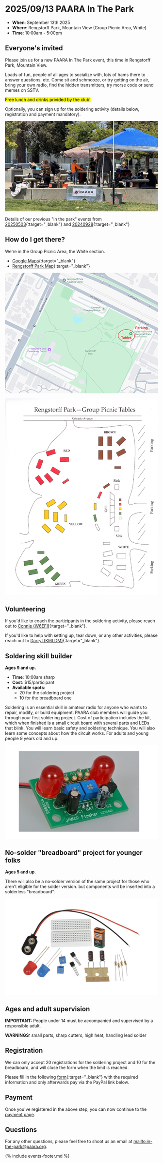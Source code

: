 # 2025/09/13 PAARA In The Park

* **When**: September 13th 2025
* **Where**: Rengstorff Park, Mountain View (Group Picnic Area, White)
* **Time**: 10:00am - 5:00pm

## Everyone's invited
Please join us for a new PAARA In The Park event, this time in Rengstorff Park, Mountain View.

Loads of fun, people of all ages to socialize with, lots of hams there to answer questions, etc.   Come sit and schmooze, or try getting on the air, bring your own radio, find the hidden transmitters, try morse code or send memes on SSTV.

<mark>Free lunch and drinks privided by the club!</mark>

Optionally, you can sign up for the soldering activity (details below, registration and payment mandatory).

![social](/events/images/20250913-PaaraInThePark-social.jpg)

Details of our previous "in the park" events from [20250503](/events/20250503.html){:target="_blank"} and [20240928](/events/20240928.html){:target="_blank"}

## How do I get there?

We're in the Group Picnic Area, the White section.

* [Google Maps](https://maps.app.goo.gl/Wg5M4pEWNpvsFmik6){:target="_blank"}
* [Rengstorff Park Map](https://www.mountainview.gov/home/showpublisheddocument/4324/637977249159030000){:target="_blank"}

![images/2025/Rengstorff_Park_annotated_map.png](/events/images/2025/Rengstorff_Park_annotated_map.png)

![images/2025/Rengstorff_Park_map.png](/events/images/2025/Rengstorff_Park_map.png)


## Volunteering
If you'd like to coach the participants in the soldering activity, please reach out to [Connie (W6EFI)](https://www.qrz.com/db/W6EFI){:target="_blank"}.

If you'd like to help with setting up, tear down, or any other activities, please reach out to [Darryl (KI6LDM)](https://www.qrz.com/db/KI6LDM){:target="_blank"}.

## Soldering skill builder
**Ages 9 and up.**

* **Time**: 10:00am sharp
* **Cost**: $15/participant
* **Available spots**:
   * 20 for the soldering project
   * 10 for the breadboard one

Soldering is an essential skill in amateur radio for anyone who wants to repair, modify, or build equipment.  PAARA club members will guide you through your first soldering project.  Cost of participation includes the kit, which when finished is a small circuit board with several parts and LEDs that blink.  You will learn basic safety and soldering technique.   You will also learn some concepts about how the circuit works.  For adults and young people 9 years old and up.

![blinkie](/events/images/20250913-PaaraInThePark-Blinkie.png)

## No-solder "breadboard" project for younger folks
**Ages 5 and up.**

There will also be a no-solder version of the same project for those who aren't eligible for the solder version. but components will be inserted into a solderless "breadboard".

![breadboard](/events/images/20250913-PaaraInThePark-BlinkieBreadboard.png)

## Ages and adult supervision
**IMPORTANT:** People under 14 must be accompanied and supervised by a responsible adult.

**WARNINGS:** small parts, sharp cutters, high heat, handling lead solder

## Registration
We can only accept 20 registrations for the soldering project and 10 for the breadboard, and will close the form when the limit is reached.

Please fill in the following [form](https://forms.gle/yLQAzamgPwas76UYA){:target="_blank"} with the required information and only afterwards pay via the PayPal link below.

## Payment
Once you've registered in the above step, you can now continue to the [payment page](/events/20250913-payment.html).

## Questions
For any other questions, please feel free to shoot us an email at <mailto:in-the-park@paara.org>.

{% include events-footer.md %}
